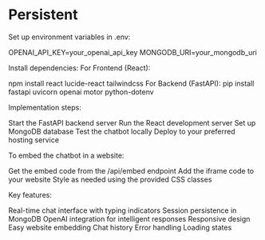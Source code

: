# Persistent 
Set up environment variables in .env:

OPENAI_API_KEY=your_openai_api_key
MONGODB_URI=your_mongodb_uri

Install dependencies:
For Frontend (React):

npm install react lucide-react tailwindcss
For Backend (FastAPI):
pip install fastapi uvicorn openai motor python-dotenv

Implementation steps:


Start the FastAPI backend server
Run the React development server
Set up MongoDB database
Test the chatbot locally
Deploy to your preferred hosting service


To embed the chatbot in a website:


Get the embed code from the /api/embed endpoint
Add the iframe code to your website
Style as needed using the provided CSS classes

Key features:

Real-time chat interface with typing indicators
Session persistence in MongoDB
OpenAI integration for intelligent responses
Responsive design
Easy website embedding
Chat history
Error handling
Loading states
